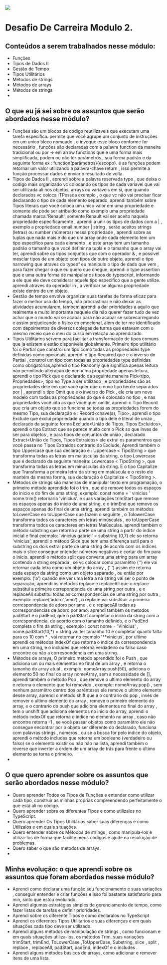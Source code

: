 ![](https://i.imgur.com/xG74tOh.png)

# Desafio De Carreira Modulo 2.

## Conteúdos a serem trabalhados nesse módulo:

- Funções 
- Tipos de Dados II 
- Gestão de Tempo 
- Tipos Utilitários 
- Métodos de strings
- Métodos de arrays 
- Métodos de strings
- 

## O que eu já sei sobre os assuntos que serão abordados nesse módulo?

- Funções são um blocos de código reutilizaveis que executam uma tarefa específica. permite que você agrupe um conjunto de instruções em um unico bloco nomeado , e invoque esse bloco conforme for necessário , funções são declaradas com a palavra function da maneira tradicional  ou por => em arrow functions que e uma forma mais simplificada, podem ou não ter parâmetros , sua forma padrão e da seguinte forma ex : function(parâmetros){escopo}. é as funções podem retornar um valor utilizando a palavra-chave return , isso permite a função processar dados e enviar o resultado de volta.   
- Tipos de Dados II , aprendi sobre a palavra reservada type , que deixa o codigo mais organizado vc colocando os tipos de cada variavel que vai ser utilizada ali nos objetos, arrays ou variaveis em si, que quando declarados vc coloca :TPessoa exemplo , o que vc não vai precisar ficar declarando o tipo de cada elemento separado, aprendi também sobre Tipos literais que você coloca um unico valor em uma propriedade e somente ele pode ser atribuido como exemplo uma propriedade chamada marca:'Renault', somente Renault vai ser aceito naquela propriedade especificamente , aprendi a unir os tipos de dados com a | , exemplo a propriedade email:number | string  , serão aceitos strings (letras) ou number (números) nessa propriedade , aprendi sobre as tuplas que nada mais é do que um array onde cada elemento tem um tipo especifico para cada elemento , e este array tem um tamanho padrão o tamanho que você definir na tupla e o tamanho que o array vai ter, aprendi sobre os tipos conjuntos que com o operador & , e possivel mesclar tipos de um objeto com tipos de outro objeto, aprendi o tipo narrowing que atraves do typeof eu manipulo o tipo de dado que vem , para fazer chegar o que eu quero que chegue, aprendi o type assertion que e uma outra forma de manipular os tipos do typescript, informando a ele que ele deve considerar aquele tipo especifico que a gente utilize. aprendi atraves do operador in , a verificar se alguma propriedade existe dentro de um objeto. 
- Gestão de tempo envolve organizar suas tarefas de forma eficaz para fazer o melhor uso do tempo, não procrastinar e não deixar as atividades acumularem, tambem aprendi a dar prioridades a aquilo que realmente e muito importante naquele dia não querer fazer tudo de vez achar que o mundo vai se acabar para não acabar se sobrecarregando e assim prejudicando o fisico eo emocional, além de ter me identificado com depoimentos de diversos colegas de turma que estavam com o mesmo receio que o meu do curso em relação ao aprendizado. 
- Tipos Utilitários servem para facilitar a transformação de tipos comuns que ja existem e estão disponiveis globalmente. Primeiro tipo utilitário foi o Partial que constroi um tipo como todas as propriedades type definidas como opcionais, aprendi o tipo Required que e o inverso do Partial , constroi um tipo com todas as propriedades type definidas como obrigatórias,aprendi o tipo Readonly que significa apenas leitura não permitindo alteração de nenhuma propriedade apenas leitura, aprendi o tipo Pick que e declarado da seguinte maneira Pick<tipo, Propriedades>, tipo eo Type a ser utilizado , e propriedades são as propriedades dele em que você quer que o novo tipo herde separados por | , aprendi o tipo Omit que e o inverso do Pick , ele cria um novo modelo com todas as propriedades do que é colocado no tipo , e nas propriedades você cita as que você quer omitir, aprendi o Tipo Record que cria um objeto que  so funciona se todas as propriedades forem do mesmo Tipo, sua declaração e : Record<chave(a), Tipo>, aprendi o tipo Exclude que exclui propriedade quando o tipo dele é literal de união , declarado da seguinte forma Exclude<União de Tipos, Tipos Excluidos>, aprendi o tipo Extract que se parece muito com o Pick so que inves de ser para objetos , e para tipos de conjuntos de união , declarado Extract<União de Tipos, Tipos Extraidos> ele extrai os paramentros que você passa no Tipos Extraidos contrario do Exclude, Aprendi também o tipo Uppercase que sua declaração e : Uppercase < TipoString > que transforma todas as letras em maiúsculas da string. o tipo Lowercase que é declarado da seguinte maneira: Lowercase < TipoString >, que transforma todas as letras em minúsculas da string. E o tipo Capitalize que Transforma a primeira letra da string em maiúscula e o resto ele mantém da mesma forma, sua declaração é Capitalize < TipoString >.
- Métodos de strings são maneiras de manipular texto em programação, o primeiro método aprendido foi o trim , que ele remove todos os espaços do inicio e do fim de uma string, exemplo: const nome = ' vinicius ' nome.trim() retornaria 'vinicius'. e suas variações trimStart que remove os espaços apenas do inicio de uma string, e o trimEnd que remove os espaços apenas do final de uma string, aprendi também os métodos toLowerCase eo toUpperCase que fazem o seguinte , o TolowerCase transforma todos os caracteres em letras minúsculas , eo toUpperCase transforma todos os caracteres em letras Maiúsculas. aprendi também o método substring que retorna a parte de uma string a partir do indice inicial e final exemplo: 'vinicius gabriel' = substring (0,7) ele so retorna 'vinicius', aprendi o método Slice que tem uma diferença sutil para o substring os dois extrai parte de uma string de acordo com os índices mais o slice consegue entender números negativos e cortar do fim para o inicio. aprendi o método split que converte uma string para um array contendo a string separada , se vc colocar como paramêtro ('') ele vai retornar cada letra como um objeto do array , (' ') assim ele retorna cada espaço da string como um objeto separado , ou então por exemplo: ('a') quando ele ver uma letra a na string vai ser o ponto de separação, aprendi os métodos replace e replaceAll que o replace substitui a primeira correpondencia de uma string por outra , e o replaceAll substitui todas as correspondencias de uma string por outra , exemplo: replace('adoro','amo') , o replace vai substituir a primeira correspondencia de adoro por amo , e o replaceAll todas as correspondencias de adoro por amo. aprendi também os metodos padStart é o padEnd, que o padStart completar o inicio da string com a correspondencia, de acordo com o tamanho definido, e o PadEnd completa o fim da string , exemplo : const nome = 'Vinicius' , nome.padStart(10,*) = string vai ter tamanho 10 e completar quanto falta para os 10 com * , vai retornar no exemplo '**vinicius', por ultimo aprendi os métodos indexOf que retorna o indice da correspondencia em uma string, e o includes que retorna verdadeiro ou falso caso encontre ou não a correspondencia em uma string.
-  Métodos de arrays, O primeiro método aprendido foi o Push , que adiciona um ou mais elementos no final de um array , e retorna o tamanho do array atual , exemplo: nomeArray.push(50), adiciona o elemento 50 no final do array nomeArray, sem a necessidade de [], aprendi também o método Pop , que remove o ultimo elemento do array e retorna o elemento que foi removido , exemplo: nomeArray.pop() , sem nenhum paramêtro dentro dos parênteses ele remove o ultimo elemento desse array, aprendi o método shift que a o contrario do pop , invés de remover o ultimo elemento do array , remove o primeiro elemento do array, e o contrario do push que adiciona elementos no final do array , tem o unshift que adiciona elementos no inicio do array, aprendi o método indexOf que retorna o indice no elemento no array , caso não encontre retorna -1 , se você passar objetos como paramêtro ele não consegue encontrar por o objeto ser diferente do declarado, funciona com palavras strings , números , ou se a busca for pelo indice do objeto, aprendi o método includes que retorna um booleano (verdadeiro ou falso) se o elemento existir ou não não na lista, aprendi também o reverse que inverter a ordem de um array de trás para frente o último elemento se torna o primeiro. 
- 

## O que quero aprender sobre os assuntos que serão abordados nesse módulo?

- Quero aprender Todos os Tipos de Funções e entender como utilizar cada tipo, construir as minhas proprias compreendendo perfeitamente o que está ali no código. 
- Quero aprender sobre os diferentes Tipos e como utilizalos no TypeScript. 
- Quero aprender Os Tipos Utilitários saber suas diferenças e como Utilizalos e em quais situações. 
- Quero entender sobre os Métodos de strings , como manipula-los e utiliza-los de forma que facilite meus códigos e ajude na resolução de problemas. 
- Quero saber o que são métodos de arrays.
- 

## Minha evolução: o que aprendi sobre os assuntos que foram abordados nesse módulo?

- Aprendi como declarar uma função seu funcionamento e suas variações , conseguir entender e criar funções e isso foi bastante satisfatorio para min, sinto que estou evoluindo. 
- Aprendi algumas estratégias simples de gerenciamento de tempo, como fazer listas de tarefas e definir prioridades.
- Aprendi sobre os diferente Tipos e como declaralos no TypeScript 
- Aprendi os diferentes Tipos Utilitarios e suas diferenças e em quais situações cada tipo deve ser utilizado. 
- Aprendi alguns métodos de manipulação de strings , como funcionam e em quais situações utiliza-los, os métodos Trim, suas variações trimStart, trimEnd, ToLowerCase ,ToUpperCase, Substring, slice , split , replace , replaceAll, padStart, padEnd, indexOf e o includes . 
- Aprendi alguns métodos básicos de arrays, como adicionar e remover itens de uma lista.
